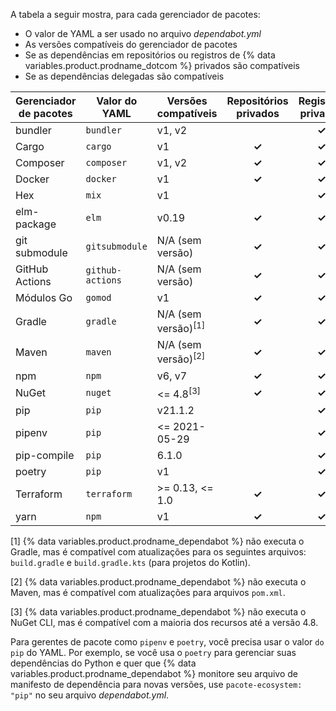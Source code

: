 A tabela a seguir mostra, para cada gerenciador de pacotes:
- O valor de YAML a ser usado no arquivo *dependabot.yml*
- As versões compatíveis do gerenciador de pacotes
- Se as dependências em repositórios ou registros de {% data variables.product.prodname_dotcom %} privados são compatíveis
- Se as dependências delegadas são compatíveis

| Gerenciador de pacotes | Valor do YAML    | Versões compatíveis            | Repositórios privados | Registros privados | Delegação |
| ---------------------- | ---------------- | ------------------------------ |:---------------------:|:------------------:|:---------:|
| bundler                | `bundler`        | v1, v2                         |                       |       **✓**        |   **✓**   |
| Cargo                  | `cargo`          | v1                             |         **✓**         |       **✓**        |           |
| Composer               | `composer`       | v1, v2                         |         **✓**         |       **✓**        |           |
| Docker                 | `docker`         | v1                             |         **✓**         |       **✓**        |           |
| Hex                    | `mix`            | v1                             |                       |       **✓**        |           |
| elm-package            | `elm`            | v0.19                          |         **✓**         |       **✓**        |           |
| git submodule          | `gitsubmodule`   | N/A (sem versão)               |         **✓**         |       **✓**        |           |
| GitHub Actions         | `github-actions` | N/A (sem versão)               |         **✓**         |       **✓**        |           |
| Módulos Go             | `gomod`          | v1                             |         **✓**         |       **✓**        |   **✓**   |
| Gradle                 | `gradle`         | N/A (sem versão)<sup>[1]</sup> |         **✓**         |       **✓**        |           |
| Maven                  | `maven`          | N/A (sem versão)<sup>[2]</sup> |         **✓**         |       **✓**        |           |
| npm                    | `npm`            | v6, v7                         |         **✓**         |       **✓**        |           |
| NuGet                  | `nuget`          | <= 4.8<sup>[3]</sup>           |         **✓**         |       **✓**        |           |
| pip                    | `pip`            | v21.1.2                        |                       |       **✓**        |           |
| pipenv                 | `pip`            | <= 2021-05-29                  |                       |       **✓**        |           |
| pip-compile            | `pip`            | 6.1.0                          |                       |       **✓**        |           |
| poetry                 | `pip`            | v1                             |                       |       **✓**        |           |
| Terraform              | `terraform`      | >= 0.13, <= 1.0                |         **✓**         |       **✓**        |           |
| yarn                   | `npm`            | v1                             |         **✓**         |       **✓**        |           |

[1] {% data variables.product.prodname_dependabot %} não executa o Gradle, mas é compatível com atualizações para os seguintes arquivos: `build.gradle` e `build.gradle.kts` (para projetos do Kotlin).

[2] {% data variables.product.prodname_dependabot %} não executa o Maven, mas é compatível com atualizações para arquivos `pom.xml`.

[3] {% data variables.product.prodname_dependabot %} não executa o NuGet CLI, mas é compatível com a maioria dos recursos até a versão 4.8.

Para gerentes de pacote como `pipenv` e `poetry`, você precisa usar o valor `do pip` do YAML. Por exemplo, se você usa o `poetry` para gerenciar suas dependências do Python e quer que {% data variables.product.prodname_dependabot %} monitore seu arquivo de manifesto de dependência para novas versões, use `pacote-ecosystem: "pip"` no seu arquivo *dependabot.yml*.
